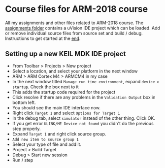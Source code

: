 # Course files for ARM-2018 course

All my assignments and other files related to ARM-2018 course. The [assignments folder](https://github.com/zeroby0/ARM/tree/master/assignments) contains a uVision IDE project which can be loaded. Add or remove individual source files from source set and build / debug. Instructions to get started at the [end](#setting-up-a-new-keil-mdk-ide-project).


## Setting up a new KEIL MDK IDE project
* From Toolbar > Projects > New project
* Select a location, and select your platform in the next window
* ARM > ARM Cortex M4 > ARMCM4 in my case
* In the next window titled `Manage run time environment`, expand `device > startup`. Check the box next to it
* This adds the startup code required for the project
* Click resolve if there are any problems in the `Validation Output` box in bottom left.
* You should see the main IDE interface now. 
* Right click `Target 1` and select `Options for Target 1`
* In the debug tab, select `simulator` instead of the other thing. Click OK.
* If you get error `ULINK/ME Device not found` you didn't do the previous step properly.
* Expand `Target 1` and right click source group.
* `Add new item to source group 1`
* Select your type of file and add it.
* Project > Build Target
* Debug > Start new session
* Run / step